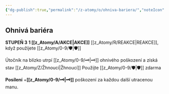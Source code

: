 ```yaml
---
{"dg-publish":true,"permalink":"/z-atomy/o/ohniva-bariera/","noteIcon":""}
---
```


## Ohnivá bariéra
**STUPEŇ 3**
**1 [[z_Atomy/A/AKCE\|AKCE]]**
[[z_Atomy/R/REAKCE\|REAKCE]], když použijete [[z_Atomy/0-9/🛡️\|🛡️]]

Útočník na blízko utrpí [[z_Atomy/0-9/🗝\|🗝]] ohnivého poškození a získá stav [[z_Atomy/Z/Žhnoucí\|Žhnoucí]] 
Použijte [[z_Atomy/0-9/🛡️\|🛡️]] zdarma

**Posílení** +**[[z_Atomy/0-9/🗝\|🗝]]** poškození za každou další utracenou manu.